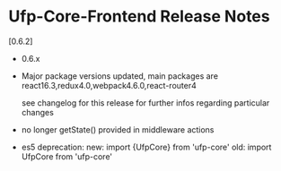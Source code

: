 # Ufp-Core-Frontend Release Notes

[0.6.2]

 - 0.6.x 
 - Major package versions updated, main packages are
 	react16.3,redux4.0,webpack4.6.0,react-router4
 	 
 	see changelog for this release for further infos regarding particular changes
 - no longer getState() provided in middleware actions
 - es5 deprecation: 
 		new: import {UfpCore} from 'ufp-core' 
 		old: import UfpCore from 'ufp-core'
 		 
 		
 	
